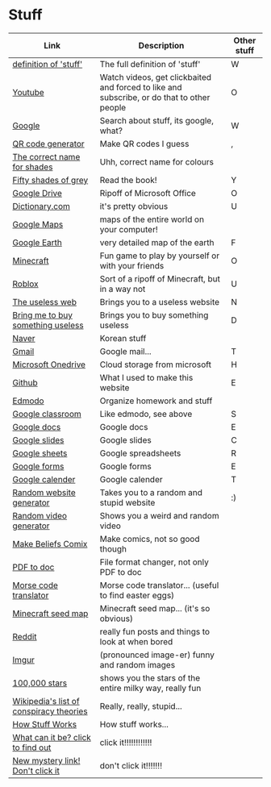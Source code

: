 # Stuff

Link|Description|Other stuff
-|-|-
[definition of 'stuff'](https://www.dictionary.com/browse/stuff)|The full definition of 'stuff'|W
[Youtube](https://youtube.com)|Watch videos, get clickbaited and forced to like and subscribe, or do that to other people|O
[Google](https://google.com)|Search about stuff, its google, what?|W
[QR code generator](https://qr-code-generator.com)|Make QR codes I guess|,
[The correct name for shades](https://digitalsynopsis.com/design/color-thesaurus-correct-names-of-shades/)|Uhh, correct name for colours| 
[Fifty shades of grey](http://readonlinefreebook.com/fifty-shades-of-grey)|Read the book!|Y
[Google Drive](https://drive.google.com)|Ripoff of Microsoft Office|O
[Dictionary.com](https://dictionary.com)|it's pretty obvious|U
[Google Maps](https://google.com/maps)|maps of the entire world on your computer!|
[Google Earth](https://www.google.com/earth/)|very detailed map of the earth|F
[Minecraft](https://www.minecraft.net/en-us/about-minecraft)|Fun game to play by yourself or with your friends|O
[Roblox](https://roblox.com)|Sort of a ripoff of Minecraft, but in a way not|U
[The useless web](https://theuselessweb.com)|Brings you to a useless website|N
[Bring me to buy something useless](https://weirdorconfusing.com/)|Brings you to buy something useless|D
[Naver](https://naver.com)|Korean stuff| 
[Gmail](https://mail.google.com)|Google mail...|T
[Microsoft Onedrive](https://onedrive.com)|Cloud storage from microsoft|H
[Github](https://github.com)|What I used to make this website|E
[Edmodo](https://new.edmodo.com)|Organize homework and stuff| 
[Google classroom](https://google.classroom.com)|Like edmodo, see above|S
[Google docs](https://docs.google.com/document)|Google docs|E
[Google slides](https://docs.google.com/presentation)|Google slides|C
[Google sheets](https://docs.google.com/spreadsheets)|Google spreadsheets|R
[Google forms](https://docs.google.com/forms)|Google forms|E
[Google calender](https://calender.google.com)|Google calender|T
[Random website generator](https://random-ize.com/random-website/)|Takes you to a random and stupid website|:)
[Random video generator](https://random-ize.com/random-youtube/)|Shows you a weird and random video|
[Make Beliefs Comix](https://www.makebeliefscomix.com)|Make comics, not so good though|
[PDF to doc](https://pdf2doc.com/)|File format changer, not only PDF to doc|
[Morse code translator](https://morsecode.world/international/translator.html)|Morse code translator... (useful to find easter eggs)|
[Minecraft seed map](https://www.chunkbase.com/apps/seed-map)|Minecraft seed map... (it's so obvious)|
[Reddit](https://www.reddit.com/)|really fun posts and things to look at when bored|
[Imgur](https://imgur.com/)|(pronounced image-er) funny and random images|
[100,000 stars](https://stars.chromeexperiments.com/)|shows you the stars of the entire milky way, really fun|
[Wikipedia's list of conspiracy theories](https://en.wikipedia.org/wiki/List_of_conspiracy_theories)|Really, really, stupid...|
[How Stuff Works](https://www.howstuffworks.com/)|How stuff works...|
[What can it be? click to find out](https://cant-not-tweet-this.com/)|click it!!!!!!!!!!!!|
[New mystery link! Don't click it](https://www.youtube.com/watch?v=dQw4w9WgXcQ)|don't click it!!!!!!!|
